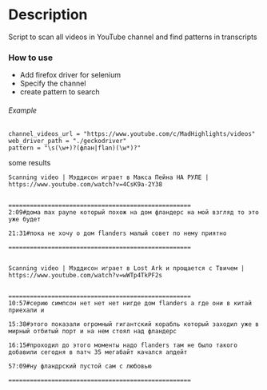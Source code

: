 # Description
Script to scan all videos in YouTube channel and find patterns in transcripts

### How to use
- Add firefox driver for selenium
- Specify the channel
- create pattern to search 


###### Example
```
channel_videos_url = "https://www.youtube.com/c/MadHighlights/videos"
web_driver_path = "./geckodriver"
pattern = "\s(\w+)?(флан|flan)(\w*)?"
```

some results
```
Scanning video | Мэддисон играет в Макса Пейна НА РУЛЕ | https://www.youtube.com/watch?v=4CsK9a-2Y38


===================================================
2:09#дома max payne который похож на дом фландерс на мой взгляд то это уже будет

21:31#пока не хочу о дом flanders малый совет по нему приятно

===================================================


Scanning video | Мэддисон играет в Lost Ark и прощается с Твичем | https://www.youtube.com/watch?v=wWTp4TkPF2s


===================================================
10:57#серию симпсон нет нет нет нигде дом flanders а где они в китай приехали и

15:38#этого показали огромный гигантский корабль который заходил уже в мирный отбитый порт и на нем стоял над фландерс

16:15#проходил до этого моменты надо flanders там не было такого добавили сегодня в патч 35 мегабайт качался апдейт

57:09#ну фландрский пустой сам с любовью

===================================================
```
